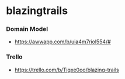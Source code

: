 # blazingtrails


### Domain Model
- https://awwapp.com/b/uia4m7riol554/#

### Trello
- https://trello.com/b/Tjqxe0oo/blazing-trails
